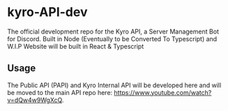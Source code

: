 # kyro-API-dev
The official development repo for the Kyro API, a Server Management Bot for Discord. Built in Node (Eventually to be Converted To Typescript) and W.I.P Website will be built in React & Typescript

## Usage
The Public API (PAPI) and Kyro Internal API will be developed here and will be moved to the main API repo here: https://www.youtube.com/watch?v=dQw4w9WgXcQ.
